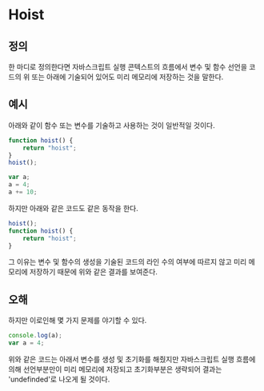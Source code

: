 # Hoist

## 정의
한 마디로 정의한다면 자바스크립트 실행 콘텍스트의 흐름에서 변수 및 함수 선언을 코드의 위 또는 아래에 기술되어 있어도 미리 메모리에 저장하는 것을 말한다.

## 예시
아래와 같이 함수 또는 변수를 기술하고 사용하는 것이 일반적일 것이다.
```javascript
function hoist() {
    return "hoist";
}
hoist();

var a;
a = 4;
a += 10;
```
하지만 아래와 같은 코드도 같은 동작을 한다.
```javascript
hoist();
function hoist() {
    return "hoist";
}
```
그 이유는 변수 및 함수의 생성을 기술된 코드의 라인 수의 여부에 따르지 않고 미리 메모리에 저장하기 때문에 위와 같은 결과를 보여준다.

## 오해
하지만 이로인해 몇 가지 문제를 야기할 수 있다.
```javascript
console.log(a);
var a = 4;
```
위와 같은 코드는 아래서 변수를 생성 및 초기화를 해줬지만 자바스크립트 실행 흐름에 의해 선언부분만이 미리 메모리에 저장되고 초기화부분은 생략되어 결과는 'undefinded'로 나오게 될 것이다.
